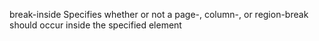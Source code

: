 break-inside
    Specifies whether or not a page-, column-, or region-break should occur 
    inside the specified element
